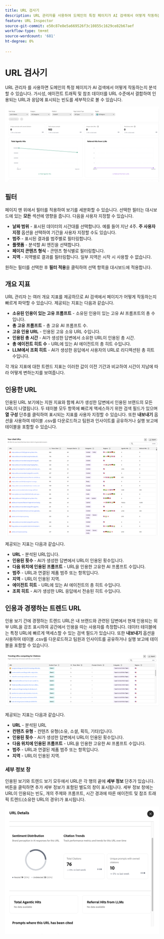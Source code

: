 ```yaml
---
title: URL 검사기
description: URL 관리자를 사용하여 도메인의 특정 페이지가 AI 검색에서 어떻게 작동하는지 분석하는 방법에 대해 알아봅니다.
feature: URL Inspector
source-git-commit: e50c87e8e5a669526f3c10855c1629ce82b67aef
workflow-type: tm+mt
source-wordcount: '681'
ht-degree: 0%

---
```



# URL 검사기

URL 관리자 를 사용하면 도메인의 특정 페이지가 AI 검색에서 어떻게 작동하는지 분석할 수 있습니다. 가시성, 에이전트 트래픽 및 참조 데이터를 URL 수준에서 결합하여 인용되는 URL과 응답에 표시되는 빈도를 세부적으로 볼 수 있습니다.

![URL 검사기](/help/dashboards/assets/url-insp.png)

## 필터

페이지 맨 위에서 필터를 적용하여 보기를 세분화할 수 있습니다. 선택한 필터는 대시보드에 있는 **모든** 섹션에 영향을 줍니다. 다음을 사용자 지정할 수 있습니다.

* **날짜 범위** - 표시된 데이터의 시간대를 선택합니다. 예를 들어 지난 4주. **주 사용자 지정** 옵션을 선택하여 기간을 사용자 지정할 수도 있습니다.
* **범주** - 표시된 결과를 범주별로 필터링합니다.
* **플랫폼** - 분석할 AI 엔진을 선택합니다.
* **페이지 콘텐츠 형식** - 콘텐츠 형식별로 필터링합니다.
* **지역** - 지역별로 결과를 필터링합니다. 일부 지역은 시작 시 사용할 수 없습니다.

원하는 필터를 선택한 후 **필터 적용**&#x200B;을 클릭하여 선택 항목을 대시보드에 적용합니다.

## 개요 지표

URL 관리자 는 여러 개요 지표를 제공하므로 AI 검색에서 페이지가 어떻게 작동하는지 빠르게 파악할 수 있습니다. 제공되는 지표는 다음과 같습니다.

* **소유된 인용이 있는 고유 프롬프트** - 소유된 인용이 있는 고유 AI 프롬프트의 총 수입니다.
* **총 고유 프롬프트** - 총 고유 AI 프롬프트 수.
* **고유 인용 URL** - 인용된 고유 소유 URL 수입니다.
* **인용된 총 시간** - AI가 생성한 답변에서 소유한 URL이 인용된 총 시간.
* **총 에이전트 히트 수** - URL에 있는 AI 에이전트의 총 히트 수입니다.
* **LLM에서 조회 히트** - AI가 생성한 응답에서 사용자의 URL로 리디렉션된 총 히트 수입니다.

각 개요 지표에 대한 트렌드 지표는 이러한 값이 이전 기간과 비교하여 시간이 지남에 따라 어떻게 변하는지를 보여줍니다.

## 인용한 URL

인용된 URL 보기에는 지원 지표와 함께 AI가 생성한 답변에서 인용된 브랜드의 모든 URL이 나열됩니다. 두 테이블 모두 항목에 빠르게 액세스하기 위한 검색 필드가 있으며 **열 구성** 단추를 클릭하여 표시되는 지표를 사용자 지정할 수 있습니다. 또한 **내보내기** 옵션을 사용하여 테이블 .csv를 다운로드하고 팀원과 인사이트를 공유하거나 실행 보고에 테이블을 포함할 수 있습니다.

![인용된 URL](/help/dashboards/assets/cited-urls.png)

제공되는 지표는 다음과 같습니다.

* **URL** - 분석된 URL입니다.
* **인용된 횟수** - AI가 생성한 답변에서 URL이 인용된 횟수입니다.
* **다음 위치에 인용된 프롬프트** - URL을 인용한 고유한 AI 프롬프트 수입니다.
* **범주** - URL과 연결된 제품 범주 또는 항목입니다.
* **지역** - URL이 인용된 지역.
* **에이전트 히트** - URL에 있는 AI 에이전트의 총 히트 수입니다.
* **조회 히트** - AI가 생성한 URL 응답에서 전송된 히트 수입니다.

## 인용과 경쟁하는 트렌드 URL

인용 보기 간에 경쟁하는 트렌드 URL은 내 브랜드와 관련된 답변에서 현재 인용되는 외부 URL을 강조 표시하여 공간에서 인용을 따는 사용자를 측정합니다. 데이터 테이블에는 특정 URL에 빠르게 액세스할 수 있는 검색 필드가 있습니다. 또한 **내보내기** 옵션을 사용하여 테이블 .csv를 다운로드하고 팀원과 인사이트를 공유하거나 실행 보고에 테이블을 포함할 수 있습니다.

![인용을 위해 경쟁하는 트렌드 URL](/help/dashboards/assets/trend-url.png)

제공되는 지표는 다음과 같습니다.

* **URL** - 분석된 URL
* **컨텐츠 유형** - 컨텐츠 유형(소유, 소셜, 획득, 기타)입니다.
* **인용된 횟수** - AI가 생성한 답변에서 URL이 인용된 횟수입니다.
* **다음 위치에 인용된 프롬프트** - URL을 인용한 고유한 AI 프롬프트 수입니다.
* **범주** - URL과 연결된 제품 범주 또는 항목입니다.
* **지역** - URL이 인용된 지역.

### 세부 정보 창

인용된 보기와 트렌드 보기 모두에서 URL은 각 행의 끝에 **세부 정보** 단추가 있습니다. 버튼을 클릭하면 추가 세부 정보가 포함된 별도의 창이 표시됩니다. 세부 정보 창에는 URL이 인용되는 빈도, <!--the sentiment of AI responses where it is mentioned,-->개의 주제와 프롬프트, 시간 경과에 따른 에이전트 및 참조 트래픽 트렌드(소유한 URL의 경우)가 표시됩니다.

![세부 정보 창](/help/dashboards/assets/details-url.png)
